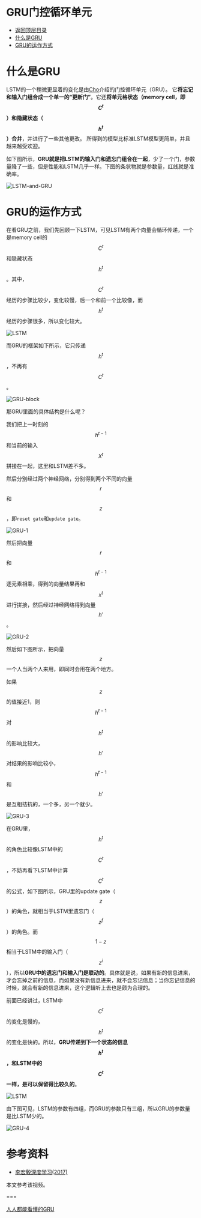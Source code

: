 # GRU门控循环单元

* [返回顶层目录](../../SUMMARY.md#目录)
* [什么是GRU](#什么是GRU)
* [GRU的运作方式](GRU的运作方式)



# 什么是GRU

LSTM的一个稍微更显着的变化是由[Cho](http://arxiv.org/pdf/1406.1078v3.pdf)介绍的门控循环单元（GRU）。 它**将忘记和输入门组合成一个单一的“更新门”**。它还**将单元格状态（memory cell，即$$C^t$$）和隐藏状态（$$h^t$$）合并**，并进行了一些其他更改。 所得到的模型比标准LSTM模型更简单，并且越来越受欢迎。

如下图所示，**GRU就是把LSTM的输入门和遗忘门组合在一起**，少了一个门，参数量降了一些，但是性能和LSTM几乎一样。下图的条状物就是参数量，红线就是准确率。

![LSTM-and-GRU](pic/LSTM-and-GRU.png)

# GRU的运作方式

在看GRU之前，我们先回顾一下LSTM，可见LSTM有两个向量会循环传递，一个是memory cell的$$C^t$$和隐藏状态$$h^t$$。其中，$$C^t$$经历的步骤比较少，变化较慢，后一个和前一个比较像，而$$h^t$$经历的步骤很多，所以变化较大。

![LSTM](pic/LSTM.png)

而GRU的框架如下所示，它只传递$$h^t$$，不再有$$C^t$$。

![GRU-block](pic/GRU-block.png)

那GRU里面的具体结构是什么呢？

我们把上一时刻的$$h^{t-1}$$和当前的输入$$X^t$$拼接在一起，这里和LSTM差不多。

然后分别经过两个神经网络，分别得到两个不同的向量$$r$$和$$z$$，即`reset gate`和`update gate`。

![GRU-1](pic/GRU-1.png)

然后把向量$$r$$和$$h^{t-1}$$逐元素相乘，得到的向量结果再和$$x^t$$进行拼接，然后经过神经网络得到向量$$h{'}$$。

![GRU-2](pic/GRU-2.png)

然后如下图所示，把向量$$z$$一个人当两个人来用，即同时会用在两个地方。

如果$$z$$的值接近1，则$$h^{t-1}$$对$$h^t$$的影响比较大，$$h{'}$$对结果的影响比较小，$$h^{t-1}$$和$$h{'}$$是互相拮抗的，一个多，另一个就少。

![GRU-3](pic/GRU-3.png)

在GRU里，$$h^t$$的角色比较像LSTM中的$$C^t$$，不妨再看下LSTM中计算$$C^t$$的公式，如下图所示，GRU里的update gate（$$z$$）的角色，就相当于LSTM里遗忘门（$$z^f$$）的角色。而$$1-z$$相当于LSTM中的输入门（$$z^i$$），所以**GRU中的遗忘门和输入门是联动的**。具体就是说，如果有新的信息进来，才会忘掉之前的信息，而如果没有新信息进来，就不会忘记信息；当你忘记信息的时候，就会有新的信息进来，这个逻辑听上去也是颇为合理的。

前面已经讲过，LSTM中$$C^t$$的变化是慢的，$$h^t$$的变化是快的。所以，**GRU传递到下一个状态的信息$$h^t$$，和LSTM中的$$C^t$$一样，是可以保留得比较久的**。

![LSTM](pic/LSTM.png)

由下图可见，LSTM的参数有四组，而GRU的参数只有三组，所以GRU的参数量是比LSTM少的。

![GRU-4](pic/GRU-4.png)

# 参考资料

* [李宏毅深度学习(2017)](https://www.bilibili.com/video/av9770302?p=25)

本文参考该视频。

===

[人人都能看懂的GRU](https://zhuanlan.zhihu.com/p/32481747)

